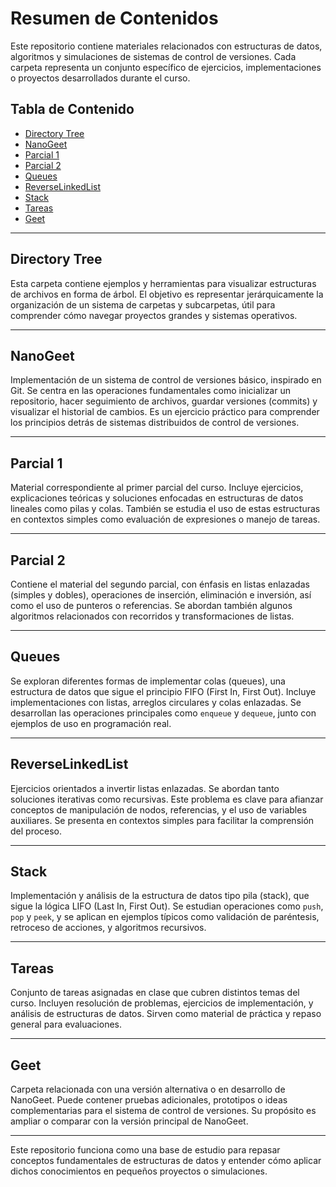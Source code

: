 # Resumen de Contenidos

Este repositorio contiene materiales relacionados con estructuras de datos, algoritmos y simulaciones de sistemas de control de versiones. Cada carpeta representa un conjunto específico de ejercicios, implementaciones o proyectos desarrollados durante el curso.

## Tabla de Contenido

- [Directory Tree](#directory-tree)
- [NanoGeet](#nanogeet)
- [Parcial 1](#parcial-1)
- [Parcial 2](#parcial-2)
- [Queues](#queues)
- [ReverseLinkedList](#reverselinkedlist)
- [Stack](#stack)
- [Tareas](#tareas)
- [Geet](#geet)

---

## Directory Tree

Esta carpeta contiene ejemplos y herramientas para visualizar estructuras de archivos en forma de árbol. El objetivo es representar jerárquicamente la organización de un sistema de carpetas y subcarpetas, útil para comprender cómo navegar proyectos grandes y sistemas operativos.

---

## NanoGeet

Implementación de un sistema de control de versiones básico, inspirado en Git. Se centra en las operaciones fundamentales como inicializar un repositorio, hacer seguimiento de archivos, guardar versiones (commits) y visualizar el historial de cambios. Es un ejercicio práctico para comprender los principios detrás de sistemas distribuidos de control de versiones.

---

## Parcial 1

Material correspondiente al primer parcial del curso. Incluye ejercicios, explicaciones teóricas y soluciones enfocadas en estructuras de datos lineales como pilas y colas. También se estudia el uso de estas estructuras en contextos simples como evaluación de expresiones o manejo de tareas.

---

## Parcial 2

Contiene el material del segundo parcial, con énfasis en listas enlazadas (simples y dobles), operaciones de inserción, eliminación e inversión, así como el uso de punteros o referencias. Se abordan también algunos algoritmos relacionados con recorridos y transformaciones de listas.

---

## Queues

Se exploran diferentes formas de implementar colas (queues), una estructura de datos que sigue el principio FIFO (First In, First Out). Incluye implementaciones con listas, arreglos circulares y colas enlazadas. Se desarrollan las operaciones principales como `enqueue` y `dequeue`, junto con ejemplos de uso en programación real.

---

## ReverseLinkedList

Ejercicios orientados a invertir listas enlazadas. Se abordan tanto soluciones iterativas como recursivas. Este problema es clave para afianzar conceptos de manipulación de nodos, referencias, y el uso de variables auxiliares. Se presenta en contextos simples para facilitar la comprensión del proceso.

---

## Stack

Implementación y análisis de la estructura de datos tipo pila (stack), que sigue la lógica LIFO (Last In, First Out). Se estudian operaciones como `push`, `pop` y `peek`, y se aplican en ejemplos típicos como validación de paréntesis, retroceso de acciones, y algoritmos recursivos.

---

## Tareas

Conjunto de tareas asignadas en clase que cubren distintos temas del curso. Incluyen resolución de problemas, ejercicios de implementación, y análisis de estructuras de datos. Sirven como material de práctica y repaso general para evaluaciones.

---

## Geet

Carpeta relacionada con una versión alternativa o en desarrollo de NanoGeet. Puede contener pruebas adicionales, prototipos o ideas complementarias para el sistema de control de versiones. Su propósito es ampliar o comparar con la versión principal de NanoGeet.

---

Este repositorio funciona como una base de estudio para repasar conceptos fundamentales de estructuras de datos y entender cómo aplicar dichos conocimientos en pequeños proyectos o simulaciones.
